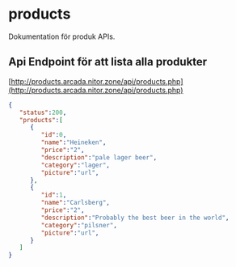 # products

Dokumentation för produk APIs.


## Api Endpoint för att lista alla produkter

[http://products.arcada.nitor.zone/api/products.php](http://products.arcada.nitor.zone/api/products.php)
```JSON
{  
   "status":200,
   "products":[  
      {  
         "id":0,
         "name":"Heineken",
         "price":"2",
         "description":"pale lager beer",
         "category":"lager",
         "picture":"url",
      },
      {  
         "id":1,
         "name":"Carlsberg",
         "price":"2",
         "description":"Probably the best beer in the world",
         "category":"pilsner",
         "picture":"url",
      }
   ]
}
```

